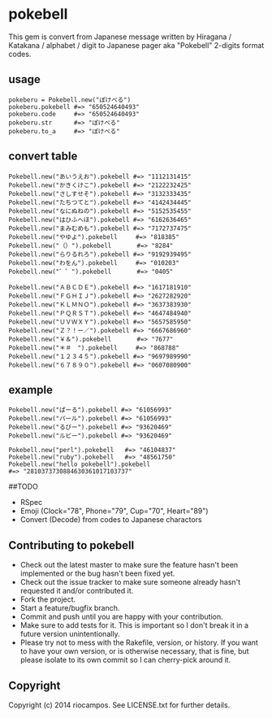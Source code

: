 # pokebell

This gem is convert from Japanese message written by Hiragana / Katakana / alphabet / digit to Japanese pager aka "Pokebell" 2-digits format codes.

## usage

```
pokeberu = Pokebell.new("ぽけべる")
pokeberu.pokebell #=> "650524640493"
pokeberu.code     #=> "650524640493"
pokeberu.str      #=> "ぽけべる"
pokeberu.to_a     #=> "ぽけべる"
```

## convert table

```
Pokebell.new("あいうえお").pokebell #=> "1112131415"
Pokebell.new("かきくけこ").pokebell #=> "2122232425"
Pokebell.new("さしすせそ").pokebell #=> "3132333435"
Pokebell.new("たちつてと").pokebell #=> "4142434445"
Pokebell.new("なにぬねの").pokebell #=> "5152535455"
Pokebell.new("はひふへほ").pokebell #=> "6162636465"
Pokebell.new("まみむめも").pokebell #=> "7172737475"
Pokebell.new("やゆよ").pokebell     #=> "818385"
Pokebell.new("（）").pokebell       #=> "8284"
Pokebell.new("らりるれろ").pokebell #=> "9192939495"
Pokebell.new("わをん").pokebell     #=> "010203"
Pokebell.new("゛゜").pokebell       #=> "0405"

Pokebell.new("ＡＢＣＤＥ").pokebell #=> "1617181910"
Pokebell.new("ＦＧＨＩＪ").pokebell #=> "2627282920"
Pokebell.new("ＫＬＭＮＯ").pokebell #=> "3637383930"
Pokebell.new("ＰＱＲＳＴ").pokebell #=> "4647484940"
Pokebell.new("ＵＶＷＸＹ").pokebell #=> "5657585950"
Pokebell.new("Ｚ？！ー／").pokebell #=> "6667686960"
Pokebell.new("￥＆").pokebell       #=> "7677"
Pokebell.new("＊＃　").pokebell     #=> "868788"
Pokebell.new("１２３４５").pokebell #=> "9697989990"
Pokebell.new("６７８９０").pokebell #=> "0607080900"
```

## example

```
Pokebell.new("ぱーる").pokebell #=> "61056993"
Pokebell.new("パール").pokebell #=> "61056993"
Pokebell.new("るびー").pokebell #=> "93620469"
Pokebell.new("ルビー").pokebell #=> "93620469"

Pokebell.new("perl").pokebell   #=> "46104837"
Pokebell.new("ruby").pokebell   #=> "48561750"
Pokebell.new("hello pokebell").pokebell
#=> "2810373730884630361017103737"
```

##TODO

* RSpec
* Emoji (Clock="78", Phone="79", Cup="70", Heart="89")
* Convert (Decode) from codes to Japanese charactors

## Contributing to pokebell
 
* Check out the latest master to make sure the feature hasn't been implemented or the bug hasn't been fixed yet.
* Check out the issue tracker to make sure someone already hasn't requested it and/or contributed it.
* Fork the project.
* Start a feature/bugfix branch.
* Commit and push until you are happy with your contribution.
* Make sure to add tests for it. This is important so I don't break it in a future version unintentionally.
* Please try not to mess with the Rakefile, version, or history. If you want to have your own version, or is otherwise necessary, that is fine, but please isolate to its own commit so I can cherry-pick around it.

## Copyright

Copyright (c) 2014 riocampos. See LICENSE.txt for
further details.

